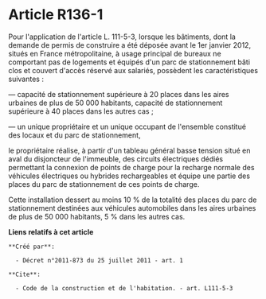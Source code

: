 # Article R136-1

Pour l'application de l'article L. 111-5-3, lorsque les bâtiments, dont la demande de permis de construire a été déposée
avant le 1er janvier 2012, situés en France métropolitaine, à usage principal de bureaux ne comportant pas de logements et
équipés d'un parc de stationnement bâti clos et couvert d'accès réservé aux salariés, possèdent les caractéristiques
suivantes : 

― capacité de stationnement supérieure à 20 places dans les aires urbaines de plus de 50 000 habitants, capacité de
stationnement supérieure à 40 places dans les autres cas ; 

― un unique propriétaire et un unique occupant de l'ensemble constitué des locaux et du parc de stationnement, 

le propriétaire réalise, à partir d'un tableau général basse tension situé en aval du disjoncteur de l'immeuble, des circuits
électriques dédiés permettant la connexion de points de charge pour la recharge normale des véhicules électriques ou hybrides
rechargeables et équipe une partie des places du parc de stationnement de ces points de charge. 

Cette installation dessert au moins 10 % de la totalité des places du parc de stationnement destinées aux véhicules
automobiles dans les aires urbaines de plus de 50 000 habitants, 5 % dans les autres cas.

**Liens relatifs à cet article**

	**Créé par**:

	  - Décret n°2011-873 du 25 juillet 2011 - art. 1

	**Cite**:

	  - Code de la construction et de l'habitation. - art. L111-5-3
